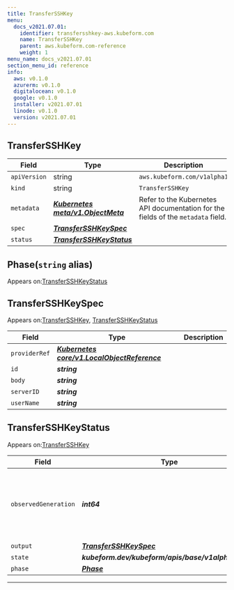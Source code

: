 ```yaml
---
title: TransferSSHKey
menu:
  docs_v2021.07.01:
    identifier: transfersshkey-aws.kubeform.com
    name: TransferSSHKey
    parent: aws.kubeform.com-reference
    weight: 1
menu_name: docs_v2021.07.01
section_menu_id: reference
info:
  aws: v0.1.0
  azurerm: v0.1.0
  digitalocean: v0.1.0
  google: v0.1.0
  installer: v2021.07.01
  linode: v0.1.0
  version: v2021.07.01
---
```


## TransferSSHKey
| Field | Type | Description |
| ------ | ----- | ----------- |
| `apiVersion` | string | `aws.kubeform.com/v1alpha1` |
|    `kind` | string | `TransferSSHKey` |
| `metadata` | ***[Kubernetes meta/v1.ObjectMeta](https://v1-18.docs.kubernetes.io/docs/reference/generated/kubernetes-api/v1.18/#objectmeta-v1-meta)***|Refer to the Kubernetes API documentation for the fields of the `metadata` field.|
| `spec` | ***[TransferSSHKeySpec](#transfersshkeyspec)***||
| `status` | ***[TransferSSHKeyStatus](#transfersshkeystatus)***||
## Phase(`string` alias)

Appears on:[TransferSSHKeyStatus](#transfersshkeystatus)

## TransferSSHKeySpec

Appears on:[TransferSSHKey](#transfersshkey), [TransferSSHKeyStatus](#transfersshkeystatus)

| Field | Type | Description |
| ------ | ----- | ----------- |
| `providerRef` | ***[Kubernetes core/v1.LocalObjectReference](https://v1-18.docs.kubernetes.io/docs/reference/generated/kubernetes-api/v1.18/#localobjectreference-v1-core)***||
| `id` | ***string***||
| `body` | ***string***||
| `serverID` | ***string***||
| `userName` | ***string***||
## TransferSSHKeyStatus

Appears on:[TransferSSHKey](#transfersshkey)

| Field | Type | Description |
| ------ | ----- | ----------- |
| `observedGeneration` | ***int64***| ***(Optional)*** Resource generation, which is updated on mutation by the API Server.|
| `output` | ***[TransferSSHKeySpec](#transfersshkeyspec)***| ***(Optional)*** |
| `state` | ***kubeform.dev/kubeform/apis/base/v1alpha1.State***| ***(Optional)*** |
| `phase` | ***[Phase](#phase)***| ***(Optional)*** |
---
